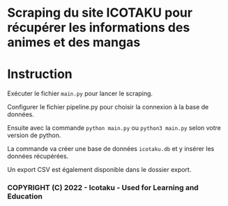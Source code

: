 # Scraping du site ICOTAKU pour récupérer les informations des animes et des mangas

# Instruction

Exécuter le fichier `main.py` pour lancer le scraping.

Configurer le fichier pipeline.py pour choisir la connexion à la base de données.

Ensuite avec la commande `python main.py` ou `python3 main.py` selon votre version de python.

La commande va créer une base de données `icotaku.db` et y insérer les données récupérées.

Un export CSV est également disponible dans le dossier export.

### COPYRIGHT (C) 2022 - Icotaku - Used for Learning and Education
